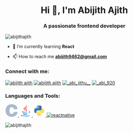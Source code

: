 <h1 align="center">Hi 👋, I'm Abijith Ajith</h1>
<h3 align="center">A passionate frontend developer</h3>

<p align="left"> <img src="https://komarev.com/ghpvc/?username=abijithajith&label=Profile%20views&color=0e75b6&style=flat" alt="abijithajith" /> </p>

- 🌱 I’m currently learning **React**

- 📫 How to reach me **abijith9462@gmail.com**

<h3 align="left">Connect with me:</h3>
<p align="left">
<a href="https://twitter.com/abijith ajith" target="blank"><img align="center" src="https://raw.githubusercontent.com/rahuldkjain/github-profile-readme-generator/master/src/images/icons/Social/twitter.svg" alt="abijith ajith" height="30" width="40" /></a>
<a href="https://linkedin.com/in/abijith ajith" target="blank"><img align="center" src="https://raw.githubusercontent.com/rahuldkjain/github-profile-readme-generator/master/src/images/icons/Social/linked-in-alt.svg" alt="abijith ajith" height="30" width="40" /></a>
<a href="https://instagram.com/_abi_jithu__" target="blank"><img align="center" src="https://raw.githubusercontent.com/rahuldkjain/github-profile-readme-generator/master/src/images/icons/Social/instagram.svg" alt="_abi_jithu__" height="30" width="40" /></a>
<a href="https://discord.gg/_abi_920" target="blank"><img align="center" src="https://raw.githubusercontent.com/rahuldkjain/github-profile-readme-generator/master/src/images/icons/Social/discord.svg" alt="_abi_920" height="30" width="40" /></a>
</p>

<h3 align="left">Languages and Tools:</h3>
<p align="left"> <a href="https://www.cprogramming.com/" target="_blank" rel="noreferrer"> <img src="https://raw.githubusercontent.com/devicons/devicon/master/icons/c/c-original.svg" alt="c" width="40" height="40"/> </a> <a href="https://www.java.com" target="_blank" rel="noreferrer"> <img src="https://raw.githubusercontent.com/devicons/devicon/master/icons/java/java-original.svg" alt="java" width="40" height="40"/> </a> <a href="https://www.python.org" target="_blank" rel="noreferrer"> <img src="https://raw.githubusercontent.com/devicons/devicon/master/icons/python/python-original.svg" alt="python" width="40" height="40"/> </a> <a href="https://reactnative.dev/" target="_blank" rel="noreferrer"> <img src="https://reactnative.dev/img/header_logo.svg" alt="reactnative" width="40" height="40"/> </a> </p>

<p><img align="center" src="https://github-readme-stats.vercel.app/api/top-langs?username=abijithajith&show_icons=true&locale=en&layout=compact" alt="abijithajith" /></p>


